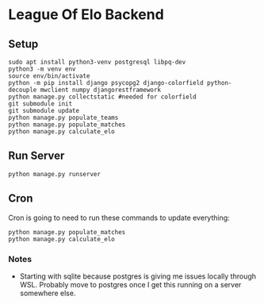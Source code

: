 # League Of Elo Backend

## Setup
```
sudo apt install python3-venv postgresql libpq-dev
python3 -m venv env
source env/bin/activate
python -m pip install django psycopg2 django-colorfield python-decouple mwclient numpy djangorestframework
python manage.py collectstatic #needed for colorfield
git submodule init
git submodule update
python manage.py populate_teams
python manage.py populate_matches
python manage.py calculate_elo
```

## Run Server
```
python manage.py runserver
```

## Cron
Cron is going to need to run these commands to update everything:
```
python manage.py populate_matches
python manage.py calculate_elo
```

### Notes
* Starting with sqlite because postgres is giving me issues locally through WSL. Probably move to postgres once I get this running on a server somewhere else.

